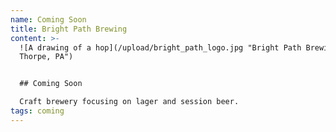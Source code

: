 ```yaml
---
name: Coming Soon
title: Bright Path Brewing
content: >-
  ![A drawing of a hop](/upload/bright_path_logo.jpg "Bright Path Brewing, Jim
  Thorpe, PA")


  ## Coming Soon

  Craft brewery focusing on lager and session beer.
tags: coming
---
```

